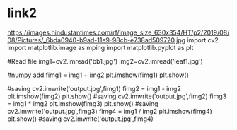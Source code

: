 # link2

https://images.hindustantimes.com/rf/image_size_630x354/HT/p2/2019/08/08/Pictures/_6bda0940-b9ad-11e9-98cb-e738ad509720.jpg
import cv2
import matplotlib.image as mping
import matplotlib.pyplot as plt

#Read file
img1=cv2.imread('bb1.jpg')
img2=cv2.imread('leaf1.jpg')

#numpy add
fimg1 = img1 + img2
plt.imshow(fimg1)
plt.show()

#saving
cv2.imwrite('output.jpg',fimg1)
fimg2 = img1 - img2
plt.imshow(fimg2)
plt.show()
#saving
cv2.imwrite('output.jpg',fimg2)
fimg3 = img1 * img2
plt.imshow(fimg3)
plt.show()
#saving
cv2.imwrite('output.jpg',fimg3)
fimg4 = img1 / img2
plt.imshow(fimg4)
plt.show()
#saving
cv2.imwrite('output.jpg',fimg4)
